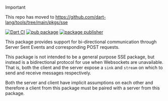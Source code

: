 > [!IMPORTANT]  
> This repo has moved to https://github.com/dart-lang/tools/tree/main/pkgs/sse

[![Dart CI](https://github.com/dart-lang/sse/actions/workflows/test-package.yml/badge.svg)](https://github.com/dart-lang/sse/actions/workflows/test-package.yml)
[![pub package](https://img.shields.io/pub/v/sse.svg)](https://pub.dev/packages/sse)
[![package publisher](https://img.shields.io/pub/publisher/sse.svg)](https://pub.dev/packages/sse/publisher)

This package provides support for bi-directional communication through Server
Sent Events and corresponding POST requests.

This package is not intended to be a general purpose SSE package, but instead is
a bidirectional protocol for use when Websockets are unavailable. That is, both
the client and the server expose a `sink` and `stream` on which to send and
receive messages respectively.

Both the server and client have implicit assumptions on each other and therefore
a client from this package must be paired with a server from this package.

